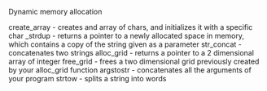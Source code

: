 Dynamic memory allocation

create_array - creates and array of chars, and initializes it with a specific char
_strdup - returns a pointer to a newly allocated space in memory, which contains a copy of the string given as a parameter
str_concat - concatenates two strings
alloc_grid - returns a pointer to a 2 dimensional array of integer
free_grid - frees a two dimensional grid previously created by your  alloc_grid function
argstostr - concatenates all the arguments of your program
strtow - splits a string into words
